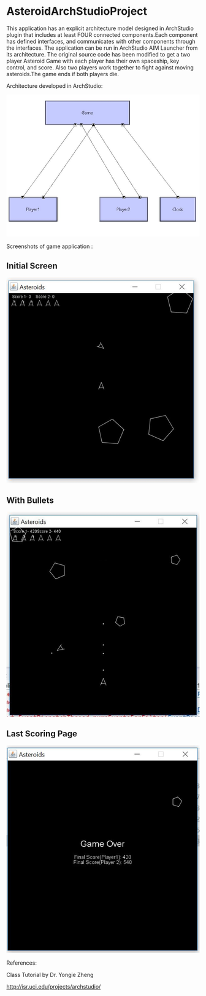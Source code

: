 # AsteroidArchStudioProject


This application has an explicit architecture model designed in ArchStudio plugin that includes at least FOUR connected components.Each component has defined interfaces, and communicates with other components through the interfaces.
The application can be run in ArchStudio AIM Launcher from its architecture. The original source code has been modified to get a two player Asteroid Game with each player has their own spaceship, key control, and score. Also two players work together to fight against moving asteroids.The game ends if both players die.




Architecture developed in ArchStudio:

![](https://github.com/rashmitripathi/AsteroidArchStudioProject/blob/master/screenshots/architecture.JPG)

Screenshots of game application :

## Initial Screen

![](https://github.com/rashmitripathi/AsteroidArchStudioProject/blob/master/screenshots/initialScreen.JPG)

## With Bullets

![](https://github.com/rashmitripathi/AsteroidArchStudioProject/blob/master/screenshots/WITHBULLETS.JPG)

## Last Scoring Page

![](https://github.com/rashmitripathi/AsteroidArchStudioProject/blob/master/screenshots/LastScreen.JPG)





References:

Class Tutorial by Dr. Yongie Zheng

http://isr.uci.edu/projects/archstudio/

